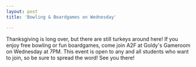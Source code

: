 ```yaml
---
layout: post
title: 'Bowling & Boardgames on Wednesday'

---
```


Thanksgiving is long over, but there are still turkeys around here! If you enjoy free bowling or fun boardgames, come join A2F at Goldy's Gameroom on Wednesday at 7PM. This event is open to any and all students who want to join, so be sure to spread the word! See you there!
